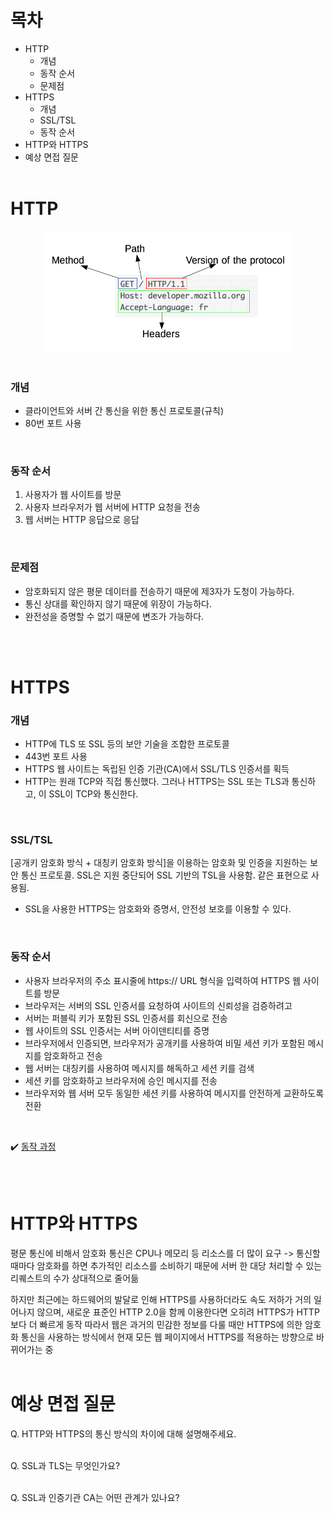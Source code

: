 # 목차
- HTTP
  - 개념
  - 동작 순서
  - 문제점
- HTTPS
  - 개념
  - SSL/TSL
  - 동작 순서
- HTTP와 HTTPS
- 예상 면접 질문
  <br>
  <br>

# HTTP

<div align='center'>
  <img src="img/http&https_1.png" width="400px">
</div>
<br>

### 개념
- 클라이언트와 서버 간 통신을 위한 통신 프로토콜(규칙)
- 80번 포트 사용
<br>

### 동작 순서
  1. 사용자가 웹 사이트를 방문
  2. 사용자 브라우저가 웹 서버에 HTTP 요청을 전송
  3. 웹 서버는 HTTP 응답으로 응답
<br>

### 문제점
- 암호화되지 않은 평문 데이터를 전송하기 때문에 제3자가 도청이 가능하다. 
- 통신 상대를 확인하지 않기 때문에 위장이 가능하다. 
- 완전성을 증명할 수 없기 때문에 변조가 가능하다.
<br>
<br>

# HTTPS
### 개념
- HTTP에 TLS 또 SSL 등의 보안 기술을 조합한 프로토콜
- 443번 포트 사용
- HTTPS 웹 사이트는 독립된 인증 기관(CA)에서 SSL/TLS 인증서를 획득
- HTTP는 원래 TCP와 직접 통신했다. 그러나 HTTPS는 SSL 또는 TLS과 통신하고, 이 SSL이 TCP와 통신한다.
<br>
  
### SSL/TSL
[공개키 암호화 방식 + 대칭키 암호화 방식]을 이용하는 암호화 및 인증을 지원하는 보안 통신 프로토콜. SSL은 지원 중단되어 SSL 기반의 TSL을 사용함. 같은 표현으로 사용됨.
- SSL을 사용한 HTTPS는 암호화와 증명서, 안전성 보호를 이용할 수 있다.
<br>

### 동작 순서
- 사용자 브라우저의 주소 표시줄에 https:// URL 형식을 입력하여 HTTPS 웹 사이트를 방문
- 브라우저는 서버의 SSL 인증서를 요청하여 사이트의 신뢰성을 검증하려고
- 서버는 퍼블릭 키가 포함된 SSL 인증서를 회신으로 전송
- 웹 사이트의 SSL 인증서는 서버 아이덴티티를 증명
- 브라우저에서 인증되면, 브라우저가 공개키를 사용하여 비밀 세션 키가 포함된 메시지를 암호화하고 전송
- 웹 서버는 대칭키를 사용하여 메시지를 해독하고 세션 키를 검색
- 세션 키를 암호화하고 브라우저에 승인 메시지를 전송
- 브라우저와 웹 서버 모두 동일한 세션 키를 사용하여 메시지를 안전하게 교환하도록 전환
<br>

✔️ [동작 과정](https://github.com/woorifisa-member/2023-CS-Study/blob/main/Network/Symmetric_Key%20%26%20Public_Key.md#3-%EB%8C%80%EC%B9%AD%ED%82%A4--%EA%B3%B5%EA%B0%9C%ED%82%A4%EB%A5%BC-%ED%99%9C%EC%9A%A9%ED%95%9C-https-%EA%B5%AC%ED%98%84-%EA%B3%BC%EC%A0%95)

<br>
<br>

# HTTP와 HTTPS
평문 통신에 비해서 암호화 통신은 CPU나 메모리 등 리소스를 더 많이 요구
-> 통신할 때마다 암호화를 하면 추가적인 리소스를 소비하기 때문에 서버 한 대당 처리할 수 있는 리퀘스트의 수가 상대적으로 줄어듦

하지만 최근에는 하드웨어의 발달로 인해 HTTPS를 사용하더라도 속도 저하가 거의 일어나지 않으며, 새로운 표준인 HTTP 2.0을 함께 이용한다면 오히려 HTTPS가 HTTP보다 더 빠르게 동작
따라서 웹은 과거의 민감한 정보를 다룰 때만 HTTPS에 의한 암호화 통신을 사용하는 방식에서 현재 모든 웹 페이지에서 HTTPS를 적용하는 방향으로 바뀌어가는 중
<br>
<br>

# 예상 면접 질문
Q. HTTP와 HTTPS의 통신 방식의 차이에 대해 설명해주세요. <br> 
<br>

Q. SSL과 TLS는 무엇인가요? <br>
<br>

Q. SSL과 인증기관 CA는 어떤 관계가 있나요? <br>
